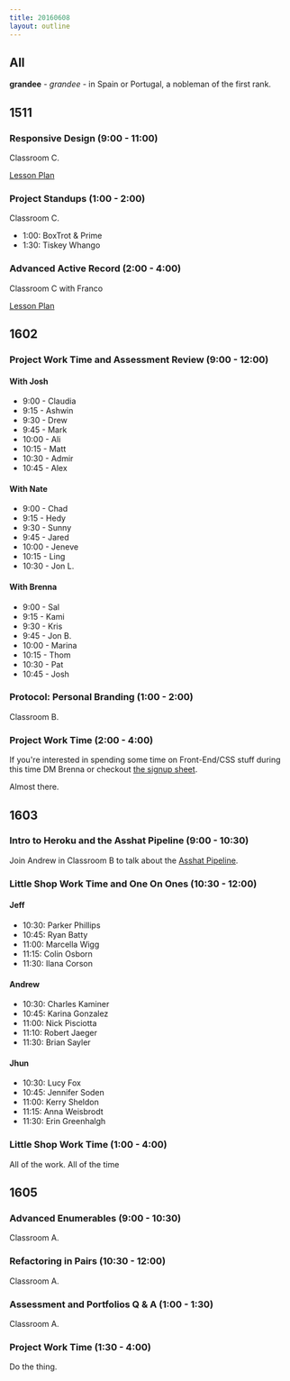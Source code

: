 ```yaml
---
title: 20160608
layout: outline
---
```


## All

**grandee** - _grandee_ - in Spain or Portugal, a nobleman of the first rank.


## 1511

### Responsive Design (9:00 - 11:00)

Classroom C.

[Lesson Plan](https://github.com/LouisaBarrett/intro-to-responsive)

### Project Standups (1:00 - 2:00)

Classroom C.

- 1:00: BoxTrot & Prime
- 1:30: Tiskey Whango

### Advanced Active Record (2:00 - 4:00)

Classroom C with Franco

[Lesson Plan](https://github.com/turingschool/lesson_plans/blob/master/ruby_04-apis_and_scalability/advanced_active_record_queries.markdown)

## 1602

### Project Work Time and Assessment Review (9:00 - 12:00)

#### With Josh
  - 9:00 - Claudia
  - 9:15 - Ashwin
  - 9:30 - Drew
  - 9:45 - Mark
  - 10:00 - Ali
  - 10:15 - Matt
  - 10:30 - Admir
  - 10:45 - Alex

#### With Nate
  - 9:00 - Chad
  - 9:15 - Hedy
  - 9:30 - Sunny
  - 9:45 - Jared
  - 10:00 - Jeneve
  - 10:15 - Ling
  - 10:30 - Jon L.

#### With Brenna
  - 9:00 - Sal
  - 9:15 - Kami
  - 9:30 - Kris
  - 9:45 - Jon B.
  - 10:00 - Marina
  - 10:15 - Thom
  - 10:30 - Pat
  - 10:45 - Josh

### Protocol: Personal Branding (1:00 - 2:00)

Classroom B.

### Project Work Time (2:00 - 4:00)
If you're interested in spending some time on Front-End/CSS stuff during this time DM Brenna or checkout [the signup sheet](https://docs.google.com/spreadsheets/d/15UIth61KeAFsdmKvgrQovPmC38I66YOJsb3hwe4Zmq0/edit#gid=0).

Almost there.


## 1603

### Intro to Heroku and the Asshat Pipeline (9:00 - 10:30)

Join Andrew in Classroom B to talk about the [Asshat Pipeline](https://github.com/turingschool/lesson_plans/blob/master/ruby_02-web_applications_with_ruby/intro_to_the_asset_pipeline.markdown).

### Little Shop Work Time and One On Ones (10:30 - 12:00)

#### Jeff

* 10:30: Parker Phillips
* 10:45: Ryan Batty
* 11:00: Marcella Wigg
* 11:15: Colin Osborn
* 11:30: Ilana Corson

#### Andrew

* 10:30: Charles Kaminer
* 10:45: Karina Gonzalez
* 11:00: Nick Pisciotta
* 11:10: Robert Jaeger
* 11:30: Brian Sayler

#### Jhun

* 10:30: Lucy Fox
* 10:45: Jennifer Soden
* 11:00: Kerry Sheldon
* 11:15: Anna Weisbrodt
* 11:30: Erin Greenhalgh

### Little Shop Work Time (1:00 - 4:00)

All of the work. All of the time


## 1605

### Advanced Enumerables (9:00 - 10:30)

Classroom A.

### Refactoring in Pairs (10:30 - 12:00)

Classroom A.

### Assessment and Portfolios Q & A (1:00 - 1:30)

Classroom A.

### Project Work Time (1:30 - 4:00)

Do the thing.
